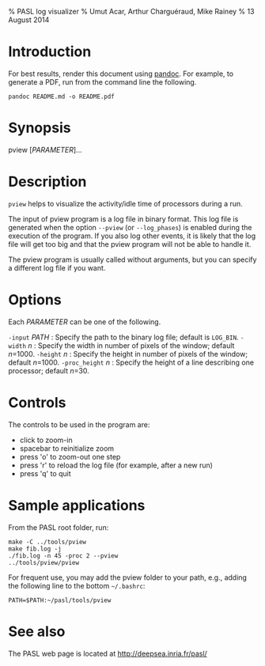 % PASL log visualizer
% Umut Acar, Arthur Charguéraud, Mike Rainey
% 13 August 2014


Introduction
============

For best results, render this document using
[pandoc](http://johnmacfarlane.net/pandoc/). For example, to generate
a PDF, run from the command line the following.

    pandoc README.md -o README.pdf


Synopsis
========

pview [*PARAMETER*]...

Description
===========

`pview` helps to visualize the activity/idle time of processors
during a run.

The input of pview program is a log file in binary format.  This log
file is generated when the option `--pview` (or `--log_phases`) is
enabled during the execution of the program.  If you also
log other events, it is likely that the log file will get too big and
that the pview program will not be able to handle it.

The pview program is usually called without arguments, but you can
specify a different log file if you want.

Options
=======

Each *PARAMETER* can be one of the following.

`-input` *PATH*
:    Specify the path to the binary log file; default is `LOG_BIN`.
`-width` *n*
:    Specify the width in number of pixels of the window; default *n*=1000.
`-height` *n*
:    Specify the height in number of pixels of the window; default *n*=1000.
`-proc_height` *n*
:    Specify the height of a line describing one processor; default *n*=30. 

Controls
========

The controls to be used in the program are:

- click to zoom-in
- spacebar to reinitialize zoom
- press 'o' to zoom-out one step
- press 'r' to reload the log file (for example, after a new run)
- press 'q' to quit

Sample applications
===================

From the PASL root folder, run:

    make -C ../tools/pview 
    make fib.log -j
    ./fib.log -n 45 -proc 2 --pview
    ../tools/pview/pview

For frequent use, you may add the pview folder to your path, e.g., adding the
following line to the bottom `~/.bashrc`:

    PATH=$PATH:~/pasl/tools/pview


See also
========

The PASL web page is located at
<http://deepsea.inria.fr/pasl/>


